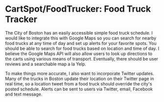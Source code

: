 CartSpot/FoodTrucker: Food Truck Tracker
========================================
The City of Boston has an easily accessible simple food truck schedule. I would like to integrate this with Google Maps so you can search for nearby food trucks at any time of day and set up alerts for your favorite spots. You should be able to search for food trucks based on location and time of day. I believe the Google Maps API will also allow users to look up directions to the carts using various means of transport. Eventually, there should be user reviews and a searchable map a la Yelp.

To make things more accurate, I also want to incorporate Twitter updates. Many of the trucks in Boston update their location on their Twitter page in real time, so a location tweet from a food truck should override the city's posted schedule. Alerts can be sent to users via Twitter, email, Facebook and text message.
